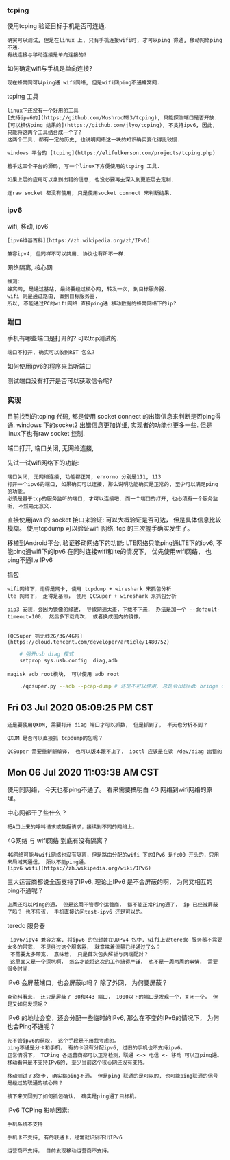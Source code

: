 
### tcping 

使用tcping 验证目标手机是否可连通. 

	确实可以测试, 但是在linux 上, 只有手机连接wifi时, 才可以ping 得通, 移动网络ping不通. 
	有线连接与移动连接是单向连接的? 

如何确定wifi与手机是单向连接? 

	现在蜂窝网可以ping通 wifi网络, 但是wifi网ping不通蜂窝网. 

tcping 工具

	linux下还没有一个好用的工具 
	[支持ipv6的](https://github.com/MushrooM93/tcping), 只能探测端口是否开放. 
	[可以模仿ping 结果的](https://github.com/jlyo/tcping), 不支持ipv6, 因此, 只能将这两个工具结合成一个了? 
	这两个工具, 都有一定的历史, 也说明网络这一块的知识确实变化得比较慢. 

	windows 平台的 [tcping](https://elifulkerson.com/projects/tcping.php)

	着手这三个平台的源码, 写一个linux下方便使用的tcping 工具. 

	如果上层的应用可以拿到出错的信息, 也没必要再去深入到更底层去定制. 

	连raw socket 都没有使用, 只是使用socket connect 来判断结果.
	
### ipv6

wifi, 移动, ipv6 
	
	[ipv6维基百科](https://zh.wikipedia.org/zh/IPv6)

	兼容ipv4, 但同样不可以共用. 协议也有所不一样.


网络隔离, 核心网

	推测: 
	蜂窝网, 是通过基站, 最终要经过核心网, 转发一次, 到目标服务器. 
	wifi 则是通过路由, 直到目标服务器. 
	所以, 不能通过PC的wifi网络 直接ping通 移动数据的蜂窝网络下的ip? 
	
### 端口

手机有哪些端口是打开的? 可以tcp测试的. 

	端口不打开, 确实可以收到RST 包么?  

如何使用ipv6的程序来监听端口

测试端口没有打开是否可以获取信令呢? 


### 实现

目前找到的tcping 代码, 都是使用 socket connect 的出错信息来判断是否ping得通. windows 下的socket2 出错信息更加详细, 实现者的功能也更多一些.  但是linux下也有raw socket 控制.

端口打开, 端口关闭, 无网络连接, 

先试一试wifi网络下的功能:

	端口关闭, 无网络连接, 功能都正常, errorno 分别是111, 113
	打开一个ipv6的端口, 如果确实可以连接, 那么说明功能确实是正常的, 至少可以满足ping的功能. 
	必须是基于tcp的服务监听的端口, 才可以连接吧. 而一个端口的打开, 也必须有一个服务监听, 不然毫无意义. 
	
直接使用java 的 socket 接口来验证:
	可以大概验证是否可达， 但是具体信息比较模糊。 
	使用tcpdump 可以验证wifi 网络, tcp 的三次握手确实发生了。 

移植到Android平台, 验证移动网络下的功能:
	LTE网络只能ping通LTE下的ipv6, 不能ping通wifi下的ipv6
	在同时连接wifi和lte的情况下， 优先使用wifi网络， 也ping不通lte IPv6

抓包

	wifi网络下，走得是网卡, 使用 tcpdump + wireshark 来抓包分析
	lte 网络下， 走得是基带， 使用 QCSuper + wireshark 来抓包分析

	pip3 安装，会因为镜像的缘故， 导致网速太差，下载不下来， 办法是加一个 --default-timeout=100， 然后多下载几次， 或者换成国内的镜像。 
	

	[QCSuper 抓无线2G/3G/4G包](https://cloud.tencent.com/developer/article/1480752)

```sh
	# 强开usb diag 模式
	setprop sys.usb.config  diag,adb
```

	magisk adb_root模块， 可以使用 adb root

```sh
	./qcsuper.py --adb --pcap-dump # 还是不可以使用, 总是会出现adb bridge closed, 问题应该还是出在 adb_bridge
```


## Fri 03 Jul 2020 05:09:25 PM CST

	还是要使用QXDM, 需要打开 diag 端口才可以抓数， 但是抓到了， 半天也分析不到？

	QXDM 是否可以直接抓 tcpdump的包呢？ 

	QCSuper 需要重新新编译， 也可以版本跟不上了， ioctl 应该是在读 /dev/diag 出错的

## Mon 06 Jul 2020 11:03:38 AM CST

使用同网络， 今天也都ping不通了。 看来需要搞明白 4G 网络到wifi网络的原理。 

中心网都干了些什么？ 

	把A口上来的呼叫请求或数据请求，接续到不同的网络上。 

4G网络 与 wifi网络 到底有没有隔离？ 

	4G网络可能与wifi网络也没有隔离，但是路由分配的wifi 下的IPv6 是fc00 开头的，只用来局域网通信， 所以不能ping通。 
	[ipv6 wifi](https://zh.wikipedia.org/wiki/IPv6)

三大运营商都说全面支持了IPv6, 理论上IPv6 是不会屏蔽的啊， 为何又相互的ping不通呢？

	上周还可以Ping的通， 但是这周不管哪个运营商， 都不能正常Ping通了， ip 已经被屏蔽了吗？ 也不应该， 手机直接访问test-ipv6 还是可以的。 

teredo 服务器

	 ipv6/ipv4 兼容方案, 将ipv6 的包封装在UDPv4 包中, wifi上说teredo 服务器不需要太多的带宽， 不是经过这个服务器， 就意味着流量已经通过了么？ 
	 不需要太多带宽， 意味着， 只是首次包头解析与两端配对？ 
	 这里面又是一个深坑啊， 怎么才能将这次的工作搞得严谨， 也不是一周两周的事情， 需要很多时间.

IPv6 会屏蔽端口，也会屏蔽ip吗？ 除了外网， 为何要屏蔽？ 

	查资料看来， 还只是屏蔽了 80和443 端口， 1000以下的端口是发现一个，关闭一个， 但是又如何发现呢？ 

IPv6 的地址会变，还会分配一些临时的IPv6, 那么在不变的IPv6的情况下， 为何也会Ping不通呢？ 

	先不管ipv6的获取， 这个手段是不用我考虑的。 
	ping不通是分卡和手机， 有的卡没有分配ipv6, 过旧的手机也不支持ipv6。 
	正常情况下， TCPing 各运营商都可以正常检测，联通 <-> 电信 <- 移动 可以互ping通。 移动看来是不支持IPv6的, 至少当前这个核心网还没有支持。 

	移动测试了3张卡, 确实都ping不通， 但是ping 联通的是可以的, 也可能ping联通的信号是经过的联通的核心网？ 

	接下来又回到了如何抓包确认， 确实是ping通了目标机。 

IPv6 TCPing 影响因素:
	
	手机系统不支持

	手机卡不支持, 有的联通卡，经常就识别不出IPv6

	运营商不支持， 目前发现移动运营商不支持。 
